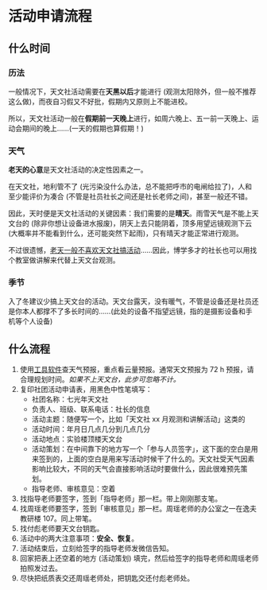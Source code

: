 # 活动申请流程

## 什么时间

### 历法

一般情况下，天文社活动需要在**天黑以后**才能进行 (观测太阳除外，但一般不推荐这么做)，而夜自习假又不好批，假期内又原则上不能进校。

所以，天文社活动一般在**假期前一天晚上**进行，如周六晚上、五一前一天晚上、运动会期间的晚上……(一天的假期也算假期！)

### 天气

**老天的心意**是天文社活动的决定性因素之一。

在天文社，地利管不了 (光污染没什么办法，总不能把呼市的电闸给拉了)，人和至少能评价为凑合 (不管是社员社长之间还是社长老师之间)，甚至一般还不错。

因此，天时便是天文社活动的关键因素：我们需要的是**晴天**。雨雪天气是不能上天文台的 (除非你想让设备进水报废)，阴天上去只能阴着，顶多用望远镜观测下云 (大概率并不能看到什么，还可能突然下起雨)，只有晴天才能正常进行观测。

不过很遗憾，[老天一般不喜欢天文社搞活动](curse.md)……因此，博学多才的社长也可以用找个教室做讲解来代替上天文台观测。

### 季节

入了冬建议少搞上天文台的活动。天文台露天，没有暖气，不管是设备还是社员还是你本人都撑不了多长时间的……(此处的设备不指望远镜，指的是摄影设备和手机等个人设备)

## 什么流程

1. 使用[工具软件](tools.md)查天气预报，重点看云量预报。通常天文预报为 72 h 预报，请合理规划时间。*如果不上天文台，此步可忽略不计。*
2. 复印社团活动申请表，用黑色中性笔填写：
   - 社团名称：七光年天文社
   - 负责人、班级、联系电话：社长的信息
   - 活动主题：随便写一个，比如「天文社 xx 月观测和讲解活动」这类的
   - 活动时间：年月日几点几分到几点几分
   - 活动地点：实验楼顶楼天文台
   - 活动策划：在中间靠下的地方写一个「参与人员签字」，这下面的空白是用来签到的，上面的空白是用来写活动时候干了什么的。天文社受天气因素影响比较大，不同的天气会直接影响活动时要做什么，因此很难预先策划。
   - 指导老师、审核意见：空着
3. 找指导老师要签字，签到「指导老师」那一栏。带上刚刚那支笔。
4. 找周瑶老师要签字，签到「审核意见」那一栏。周瑶老师的办公室之一在逸夫教研楼 107。同上带笔。
5. 找付彪老师要天文台钥匙。
6. 活动中的两大注意事项：**安全、恢复**。
7. 活动结束后，立刻给签字的指导老师发微信告知。
8. 回家把表上还空着的地方 (活动策划) 填完，然后给签字的指导老师和周瑶老师拍照发过去。
9. 尽快把纸质表交还周瑶老师处，把钥匙交还付彪老师处。
